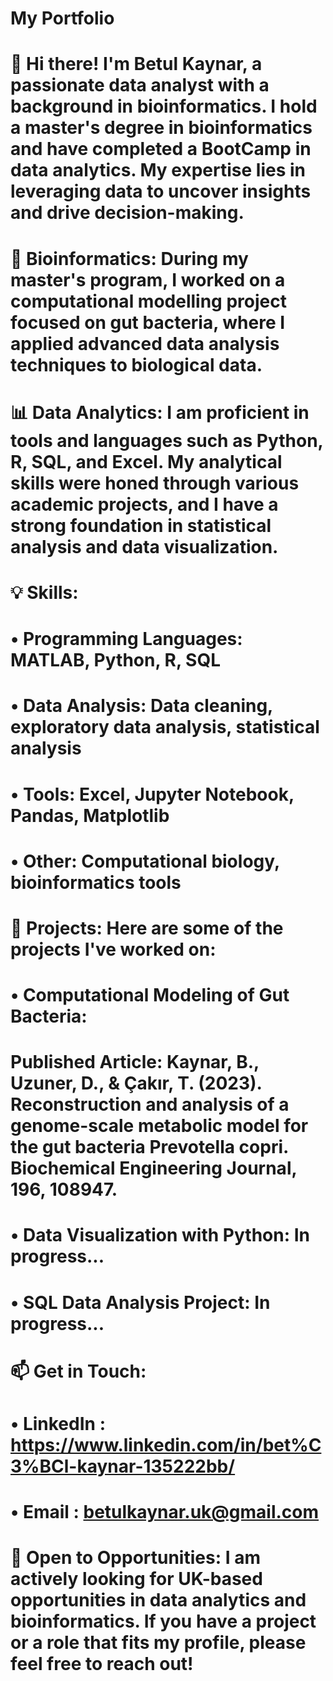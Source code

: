 # My Portfolio

# 👋 Hi there! I'm Betul Kaynar, a passionate data analyst with a background in bioinformatics. I hold a master's degree in bioinformatics and have completed a BootCamp in data analytics. My expertise lies in leveraging data to uncover insights and drive decision-making.

# 🔬 Bioinformatics: During my master's program, I worked on a computational modelling project focused on gut bacteria, where I applied advanced data analysis techniques to biological data.

# 📊 Data Analytics: I am proficient in tools and languages such as Python, R, SQL, and Excel. My analytical skills were honed through various academic projects, and I have a strong foundation in statistical analysis and data visualization.

# 💡 Skills:
# •	Programming Languages: MATLAB, Python, R, SQL
# •	Data Analysis: Data cleaning, exploratory data analysis, statistical analysis
# •	Tools: Excel, Jupyter Notebook, Pandas, Matplotlib
# •	Other: Computational biology, bioinformatics tools

# 🚀 Projects: Here are some of the projects I've worked on:
# •	Computational Modeling of Gut Bacteria: 
#   Published Article: Kaynar, B., Uzuner, D., & Çakır, T. (2023). Reconstruction and analysis of a genome-scale metabolic model for the gut bacteria Prevotella copri. Biochemical Engineering Journal, 196, 108947.
# •	Data Visualization with Python: In progress...
# •	SQL Data Analysis Project: In progress...

# 📫 Get in Touch:
# •	LinkedIn : https://www.linkedin.com/in/bet%C3%BCl-kaynar-135222bb/ 
# •	Email    : betulkaynar.uk@gmail.com

# 💼 Open to Opportunities: I am actively looking for UK-based opportunities in data analytics and bioinformatics. If you have a project or a role that fits my profile, please feel free to reach out!
